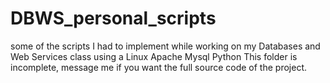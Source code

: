 # DBWS_personal_scripts
some of the scripts I had to implement while working on my Databases and Web Services class using a 
Linux
Apache
Mysql
Python
  This folder is incomplete, message me if you want the full source code of the project.
